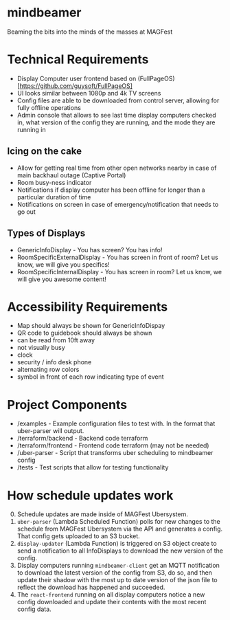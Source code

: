 # mindbeamer
Beaming the bits into the minds of the masses at MAGFest

# Technical Requirements

* Display Computer user frontend based on (FullPageOS)[https://github.com/guysoft/FullPageOS]
* UI looks similar between 1080p and 4k TV screens
* Config files are able to be downloaded from control server, allowing for fully offline operations
* Admin console that allows to see last time display computers checked in, what version of the config they are running, and the mode they are running in

## Icing on the cake

* Allow for getting real time from other open networks nearby in case of main backhaul outage (Captive Portal)
* Room busy-ness indicator
* Notifications if display computer has been offline for longer than a particular duration of time
* Notifications on screen in case of emergency/notification that needs to go out

## Types of Displays

* GenericInfoDisplay - You has screen? You has info!
* RoomSpecificExternalDisplay - You has screen in front of room? Let us know, we will give you specifics!
* RoomSpecificInternalDisplay - You has screen in room? Let us know, we will give you awesome content!

# Accessibility Requirements

* Map should always be shown for GenericInfoDispay
* QR code to guidebook should always be shown
* can be read from 10ft away
* not visually busy
* clock
* security / info desk phone
* alternating row colors
* symbol in front of each row indicating type of event

# Project Components

* /examples - Example configuration files to test with. In the format that uber-parser will output.
* /terraform/backend - Backend code terraform
* /terraform/frontend - Frontend code terraform (may not be needed)
* /uber-parser - Script that transforms uber scheduling to mindbeamer config
* /tests - Test scripts that allow for testing functionality

# How schedule updates work

0. Schedule updates are made inside of MAGFest Ubersystem.
1. `uber-parser` (Lambda Scheduled Function) polls for new changes to the schedule from MAGFest Ubersystem via the API and generates a config. That config gets uploaded to an S3 bucket.
2. `display-updater` (Lambda Function) is triggered on S3 object create to send a notification to all InfoDisplays to download the new version of the config.
3. Display computers running `mindbeamer-client` get an MQTT notification to download the latest version of the config from S3, do so, and then update their shadow with the most up to date version of the json file to reflect the download has happened and succeeded.
4. The `react-frontend` running on all display computers notice a new config downloaded and update their contents with the most recent config data. 

